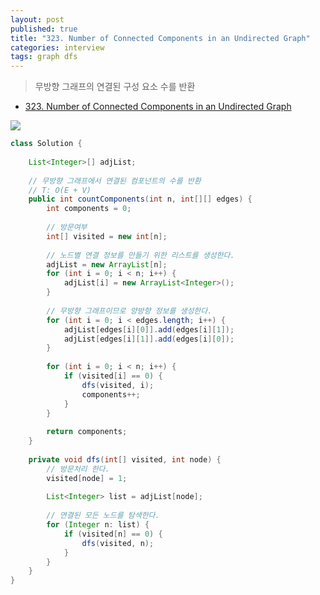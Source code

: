 ```yaml
---
layout: post
published: true
title: "323. Number of Connected Components in an Undirected Graph"
categories: interview
tags: graph dfs
---
```


> 무방향 그래프의 연결된 구성 요소 수를 반환

- [323. Number of Connected Components in an Undirected Graph](https://leetcode.com/problems/number-of-connected-components-in-an-undirected-graph/)

![](https://assets.leetcode.com/uploads/2021/03/14/conn1-graph.jpg)

```java
class Solution {
    
    List<Integer>[] adjList;
    
    // 무방향 그래프에서 연결된 컴포넌트의 수를 반환
    // T: O(E + V)
    public int countComponents(int n, int[][] edges) {
        int components = 0;
        
        // 방문여부
        int[] visited = new int[n];
        
        // 노드별 연결 정보를 만들기 위한 리스트를 생성한다.
        adjList = new ArrayList[n]; 
        for (int i = 0; i < n; i++) {
            adjList[i] = new ArrayList<Integer>();
        }
        
        // 무방향 그래프이므로 양방향 정보를 생성한다.
        for (int i = 0; i < edges.length; i++) {
            adjList[edges[i][0]].add(edges[i][1]);
            adjList[edges[i][1]].add(edges[i][0]);
        }
        
        for (int i = 0; i < n; i++) {
            if (visited[i] == 0) {
                dfs(visited, i);
                components++;
            }
        }
        
        return components;
    }
    
    private void dfs(int[] visited, int node) {
        // 방문처리 한다.
        visited[node] = 1;
        
        List<Integer> list = adjList[node];
         
        // 연결된 모든 노드를 탐색한다.
        for (Integer n: list) {
            if (visited[n] == 0) {
                dfs(visited, n);
            }
        }
    }
}
```